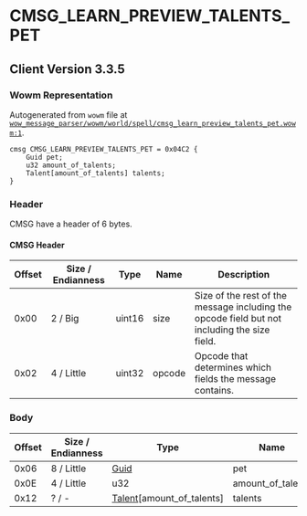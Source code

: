 # CMSG_LEARN_PREVIEW_TALENTS_PET

## Client Version 3.3.5

### Wowm Representation

Autogenerated from `wowm` file at [`wow_message_parser/wowm/world/spell/cmsg_learn_preview_talents_pet.wowm:1`](https://github.com/gtker/wow_messages/tree/main/wow_message_parser/wowm/world/spell/cmsg_learn_preview_talents_pet.wowm#L1).
```rust,ignore
cmsg CMSG_LEARN_PREVIEW_TALENTS_PET = 0x04C2 {
    Guid pet;
    u32 amount_of_talents;
    Talent[amount_of_talents] talents;
}
```
### Header

CMSG have a header of 6 bytes.

#### CMSG Header

| Offset | Size / Endianness | Type   | Name   | Description |
| ------ | ----------------- | ------ | ------ | ----------- |
| 0x00   | 2 / Big           | uint16 | size   | Size of the rest of the message including the opcode field but not including the size field.|
| 0x02   | 4 / Little        | uint32 | opcode | Opcode that determines which fields the message contains.|

### Body

| Offset | Size / Endianness | Type | Name | Description | Comment |
| ------ | ----------------- | ---- | ---- | ----------- | ------- |
| 0x06 | 8 / Little | [Guid](../spec/packed-guid.md) | pet |  |  |
| 0x0E | 4 / Little | u32 | amount_of_talents |  |  |
| 0x12 | ? / - | [Talent](talent.md)[amount_of_talents] | talents |  |  |

